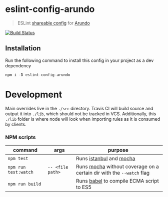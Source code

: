 # eslint-config-arundo

> ESLint [shareable config](http://eslint.org/docs/developer-guide/shareable-configs.html) for [Arundo](http://arundo.com)

[![Build Status](https://travis-ci.com/arundo/eslint-config-arundo.svg?token=XyjzZE6w4GXXwTsGpxxG&branch=develop)](https://travis-ci.com/arundo/eslint-config-arundo)

## Installation

Run the following command to install this config in your project as a dev dependency

```
npm i -D eslint-config-arundo
```

# Development

Main overrides live in the `./src` directory. Travis CI will build source and output it into `./lib`, which should not be tracked in VCS. Additionally, this `./lib` folder is where node will look when importing rules as it is consumed by clients.

### NPM scripts

| command | args | purpose |
|---|---|---|
| `npm test` |  | Runs [istanbul](https://istanbul.js.org/) and [mocha](https://mochajs.org/) |
| `npm run test:watch` | `-- <file path>` | Runs [mocha](https://mochajs.org/) without coverage on a certain dir with the `--watch` flag |
|`npm run build` |  | Runs [babel](https://babeljs.io/) to compile ECMA script to ES5 |


